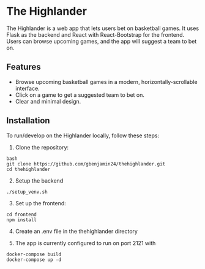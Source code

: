 # The Highlander

The Highlander is a web app that lets users bet on basketball games. It uses Flask as the backend and React with React-Bootstrap for the frontend. Users can browse upcoming games, and the app will suggest a team to bet on.

## Features

- Browse upcoming basketball games in a modern, horizontally-scrollable interface.
- Click on a game to get a suggested team to bet on.
- Clear and minimal design.

## Installation

To run/develop on the Highlander locally, follow these steps:

1. Clone the repository:

```
bash
git clone https://github.com/gbenjamin24/thehighlander.git
cd thehighlander
```

2. Setup the backend
```
./setup_venv.sh
```

3. Set up the frontend:
```
cd frontend
npm install
```

4. Create an .env file in the thehighlander directory

5. The app is currently configured to run on port 2121 with
```
docker-compose build
docker-compose up -d
```
